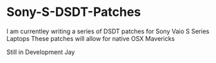 Sony-S-DSDT-Patches
===================

I am currentley writing a series of DSDT patches for Sony Vaio S Series Laptops
These patches will allow for native OSX Mavericks

Still in Development
Jay
